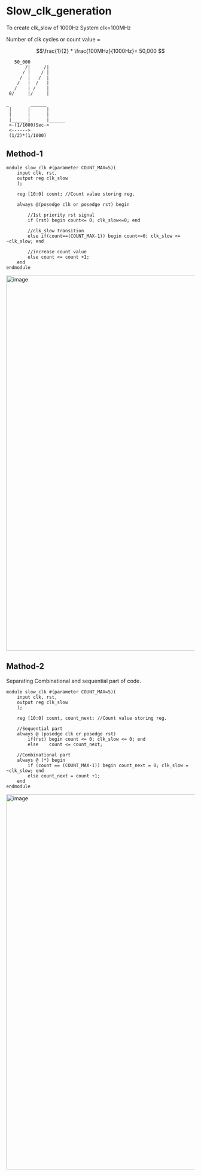 # Slow_clk_generation

To create clk_slow of 1000Hz     System clk=100MHz


Number of clk cycles or count value =
```math
\frac{1}{2} * \frac{100MHz}{1000Hz}= 50,000 
```


```
   50_000
       /|     /|
      / |    / |
     /  |   /  |
    /   |  /   |
   /    | /    |
 0/     |/     |
 
_        ______
 |      |      |
 |      |      |
 |______|      |______
 <-(1/1000)Sec->
 <------> 
 (1/2)*(1/1000)
```
## Method-1
```
module slow_clk #(parameter COUNT_MAX=5)(
    input clk, rst,
    output reg clk_slow
    );
    
    reg [10:0] count; //Count value storing reg.
    
    always @(posedge clk or posedge rst) begin
        
        //1st priority rst signal
        if (rst) begin count<= 0; clk_slow<=0; end
        
        //clk_slow transition
        else if(count==(COUNT_MAX-1)) begin count<=0; clk_slow <= ~clk_slow; end
        
        //increase count value
        else count <= count +1;
    end
endmodule
```
<img width="1000" alt="image" src="https://user-images.githubusercontent.com/49667585/230738061-c5955cda-180c-4885-9913-431453442fe3.png">

## Mathod-2
Separating Combinational and sequential part of code.
```
module slow_clk #(parameter COUNT_MAX=5)(
    input clk, rst,
    output reg clk_slow
    );
    
    reg [10:0] count, count_next; //Count value storing reg.
    
    //Sequential part
    always @ (posedge clk or posedge rst)
        if(rst) begin count <= 0; clk_slow <= 0; end
        else    count <= count_next;
    
    //Combinational part
    always @ (*) begin
        if (count == (COUNT_MAX-1)) begin count_next = 0; clk_slow = ~clk_slow; end
        else count_next = count +1;
    end
endmodule
```
<img width="1000" alt="image" src="https://user-images.githubusercontent.com/49667585/230738357-ef736814-2631-4152-8a9f-4d9ddc8da1f2.png">
